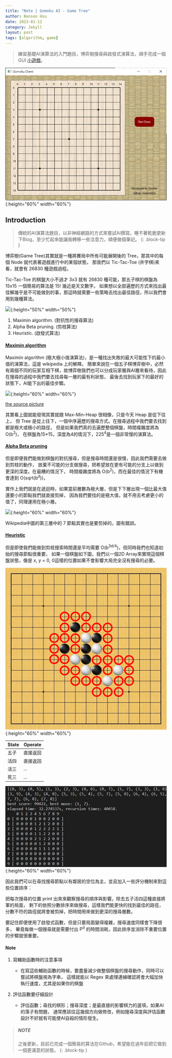 ```yaml
---
title: "Note | Gomoku AI - Game Tree"
author: Benson Hsu
date: 2023-01-12
category: Jekyll
layout: post
tags: [algorithm, game]
---
```


> 練習基礎AI演算法的入門題目，博弈樹搜尋與啟發式演算法，順手完成一個 GUI [小遊戲]。

![](https://github.com/Hotshot824/gomoku-ai/blob/main/image/document_image.png?raw=true){:height="60%" width="60%"}

## Introduction

>傳統的AI演算法題目，以非神經網路的方式來嘗試AI撰寫。睡不著乾脆更新下Blog，至少忙起來能讓我轉移一些注意力，順便做個筆記。
{: .block-tip }

博弈樹(Game Tree)其實就是一種將賽局中所有可能展開後的 Tree，那其中的每個 Node 就代表著遊戲進行中的某個狀態，
那我們以 Tic-Tac-Toe (井字棋)來看，就會有 26830 種遊戲過程。

Tic-Tac-Toe 的棋盤大小不過才 3x3 就有 26830 種可能，那五子棋的棋盤為 15x15 一個簡易的算法是 15! 幾近是天文數字。
如果想以全部遍歷的方式來找出最佳解幾乎是不可能做到的事，那這時就需要一些策略去找出最佳路徑，所以我們會用到幾種算法。

![](https://upload.wikimedia.org/wikipedia/commons/thumb/d/da/Tic-tac-toe-game-tree.svg/1280px-Tic-tac-toe-game-tree.svg.png){:height="50%" width="50%"}

1. Maximin algorithm. (對抗性的搜尋算法)
2. Alpha Beta pruning. (剪枝算法)
3. Heuristic. (啟發式算法)

#### [Maximin algorithm]

Maximin algorithm (極大極小值演算法)，是一種找出失敗的最大可能性下的最小值的演算法，這是 wikipedia 上的解釋。
簡單來說在一個五子棋博弈樹中，必然有兩個不同的玩家互相下棋，故博弈樹我們也可以分成玩家層與AI層來看待，因此在搜尋的過程中我們要去找尋每一層的最有利狀態，
最後去找到玩家下的最好的狀態下，AI能下出的最佳步驟。

![](https://thesharperdev.com/wp-content/uploads/2020/04/minimaxNoPlayers.png){:height="60%" width="60%"}

[the source picture](https://thesharperdev.com/implementing-minimax-tree-search/)

其實看上圖就能發現其實就跟 Max-Min-Heap 很相像，只是今天 Heap 是從下往上，
但 Tree 是從上往下，一個中序遍歷的搜尋方式。在搜尋過程中我們要去找到都是極大或極小的路徑，
但是如果我們真的去遍歷整個棋盤，時間複雜度將為 O(b<sup>2</sup>)，
在棋盤為15*15，深度為4的情況下，225<sup>4</sup>是一個非常慢的演算法。

#### [Alpha Beta pruning]

但是即便我們能做到棋盤的對抗搜尋，但是搜尋時間還是很慢，因此我們需要去做到剪枝的動作，
放棄不可能的分支做搜尋，把希望放在更有可能的分支上以做到更深的深度。在最糟的情況下，
時間複雜度將為 O(b<sup>2</sup>)，而在最佳的情況下有機會達到 O(sqrt(b<sup>d</sup>))，

實作上我們就是在遞迴時，如果當前層數為極大層，但是下下層出現一個比最大值還要小的節點我們就直接剪掉，
因為我們要找的是極大值，就不用去考慮更小的值了，同理運用在極小層。

![](https://upload.wikimedia.org/wikipedia/commons/thumb/9/91/AB_pruning.svg/1920px-AB_pruning.svg.png){:height="60%" width="60%"}

Wikipedia中圖的第三層中的 7 節點其實也是要剪掉的，圖有錯誤。

#### [Heuristic]

但是即使我們能做到剪枝搜索時間還是平均需要 O(b<sup>3d/4</sup>)，但同時我們也知道初始的搜尋節點很重要，
如果一個棋盤如下圖，我們以一個2D Array來實現這個棋盤狀態，像是 x, y = 0, 0這樣的位置如果不會影響大局完全沒有搜尋的必要。

![](../assets/image/2023-01-12-gomoku_ai/1.jpg){:height="60%" width="60%"}

|  State   | Operate |
|  ----  | ----  |
| 五子 | 直接返回 |
| 活四  | 直接返回 |
| 活三  | ... |
| 死三  | ... |

![](../assets/image/2023-01-12-gomoku_ai/2.jpg){:height="60%" width="60%"}

因此我們可以在尋找搜尋節點以有鄰居的空位為主，並且加入一些評分機制來對這些位置排序：

把每次搜尋的位置 print 出來來觀察搜尋的順序與影響。除去五子活四這種直接將軍的局面，
剩下的依照分數排序來做搜尋，這樣我們能更快的找到最佳的路徑，
分數不符的路徑就將會被剪掉，把時間用來做到更深的搜尋層數。

要記住即便使用了啟發式函數，但是只要局面變得複雜，搜尋速度同樣會下降很多，
畢竟每做一個搜尋就是需要付出 P<sup>d</sup> 的時間消耗，因此排序並消除不重要位置的步驟就很重要。

#### Note

1. 寫輔助函數時的注意事項
    - 在寫這些輔助函數的時候，要盡量減少做整個棋盤的搜尋動作，同時可以嘗試將棋盤視為字串，
    這樣就能以 Regex 來處理連線確認將會大幅加快執行速度，尤其是如果你的棋盤

2. 評估函數要仔細設計
    - 評估函數；尋找的棋形；搜尋深度；是最直接的影響棋力的選項，如果AI的落子有問題，
    通常應該往這幾個方向做修改，例如搜尋深度與評估函數設計不好就有可能使AI自殺的情形發生。

> ##### NOTE
>
> 之後更新，目前已完成一個簡易的算法在Github，希望能在過年前把它做到一個更滿意的狀態。
{: .block-tip }

[小遊戲]: https://github.com/Hotshot824/gomoku-ai
[Maximin algorithm]: https://en.wikipedia.org/wiki/Minimax
[Alpha Beta pruning]: https://en.wikipedia.org/wiki/Alpha%E2%80%93beta_pruning
[Heuristic]: https://en.wikipedia.org/wiki/Heuristic_(computer_science)